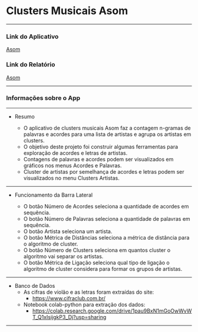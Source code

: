 # Clusters Musicais Asom

***

### Link do Aplicativo

[Asom](https://drope.shinyapps.io/aplicativo/)

### Link do Relatório

[Asom](https://github.com/Protospi/Clusters-Musicais-Asom/blob/main/relatorio_tp2_clusters_musicais.pdf)

***

### Informações sobre o App

***
* Resumo

  * O aplicativo de clusters musicais Asom faz a contagem n-gramas de palavras
e acordes para uma lista de artistas e agrupa os artistas em clusters.
  * O objetivo deste projeto foi construir algumas ferramentas para exploração de acordes e letras de artistas.
  * Contagens de palavras e acordes podem ser visualizados em gráficos
nos menus Acordes e Palavras.
  * Cluster de artistas por semelhança de acordes e letras podem ser visualizados no menu Clusters Artistas.
  
***

* Funcionamento da Barra Lateral

  * O botão Número de Acordes seleciona a quantidade de acordes em sequência.
  * O botão Número de Palavras seleciona a quantidade de palavras em sequência.
  * O botão Artista seleciona um artista.
  * O botão Métrica de Distâncias seleciona a métrica de distância para o algoritmo de cluster.
  * O botão Número de Clusters seleciona em quantos cluster o algoritmo vai separar os artistas.
  * O botão Métrica de Ligação seleciona qual tipo de ligação o algoritmo de cluster considera para formar os grupos de artistas.

***  

* Banco de Dados
  * As cifras de violão e as letras foram extraídas do site:
    + https://www.cifraclub.com.br/
  * Notebook colab-python para extração dos dados:
    + https://colab.research.google.com/drive/1pau9BxN1mGoOwWvWT_Q1xIsijgkP3_Dj?usp=sharing
  
  
***

